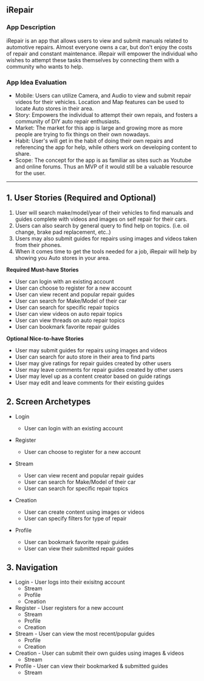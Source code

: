 ## iRepair

### App Description
iRepair is an app that allows users to view and submit manuals related to automotive repairs. Almost everyone owns a car, but don't enjoy the costs of repair and constant maintenance. iRepair will empower the individual who wishes to attempt these tasks themselves by connecting them with a community who wants to help.

### App Idea Evaluation
- Mobile: Users can utilize Camera, and Audio to view and submit repair videos for their vehicles. Location and Map features can be used to locate Auto stores in their area.
- Story: Empowers the individual to attempt their own repais, and fosters a community of DIY auto repair enthusiasts.
- Market: The market for this app is large and growing more as more people are trying to fix things on their own nowadays.
- Habit: User's will get in the habit of doing their own repairs and referencing the app for help, while others work on developing content to share.
- Scope: The concept for the app is as familiar as sites such as Youtube and online forums. Thus an MVP of it would still be a valuable resource for the user. 

---

## 1. User Stories (Required and Optional)
1. User will search make/model/year of their vehicles to find manuals and guides complete with videos and images on self repair for their cars.
2. Users can also search by general query to find help on topics. (i.e. oil change, brake pad replacement, etc..)
3. Users may also submit guides for repairs using images and videos taken from their phones.
4. When it comes time to get the tools needed for a job, iRepair will help by showing you Auto stores in your area.

**Required Must-have Stories**

 * User can login with an existing account
 * User can choose to register for a new account
 * User can view recent and popular repair guides
 * User can search for Make/Model of their car
 * User can search for specific repair topics
 * User can view videos on auto repair topics
 * User can view threads on auto repair topics
 * User can bookmark favorite repair guides

**Optional Nice-to-have Stories**

 * User may submit guides for repairs using images and videos
 * User can search for auto store in their area to find parts
 * User may give ratings for repair guides created by other users
 * User may leave comments for repair guides created by other users
 * User may level up as a content creator based on guide ratings
 * User may edit and leave comments for their existing guides

## 2. Screen Archetypes

 * Login
     * User can login with an existing account
 * Register
     * User can choose to register for a new account
 * Stream
     * User can view recent and popular repair guides
     * User can search for Make/Model of their car
     * User can search for specific repair topics
 * Creation
     * User can create content using images or videos
     * User can specify filters for type of repair
     
 * Profile
     * User can bookmark favorite repair guides
     * User can view their submitted repair guides

## 3. Navigation

 * Login - User logs into their exisitng account
     * Stream
     * Profile
     * Creation
 * Register - User registers for a new account
     * Stream
     * Profile
     * Creation
 * Stream - User can view the most recent/popular guides
     * Profile
     * Creation
 * Creation - User can submit their own guides using images & videos
     * Stream
 * Profile - User can view their bookmarked & submitted guides
     * Stream
